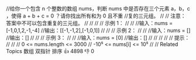 //给你一个包含 n 个整数的数组 nums，判断 nums 中是否存在三个元素 a，b，c ，使得 a + b + c = 0 ？请你找出所有和为 0 且不重 //复的三元组。 // // 注意：答案中不可以包含重复的三元组。 // //
// // 示例 1： // // //输入：nums = [-1,0,1,2,-1,-4]
//输出：[[-1,-1,2],[-1,0,1]]
// // // 示例 2： // // //输入：nums = []
//输出：[]
// // // 示例 3： // // //输入：nums = [0]
//输出：[]
// // // // // 提示： // // // 0 <= nums.length <= 3000 // -10⁵ <= nums[i] <= 10⁵ // // Related Topics 数组 双指针 排序 👍 4898 👎
0
